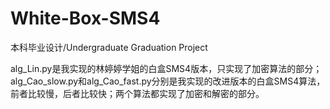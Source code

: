 # White-Box-SMS4
本科毕业设计/Undergraduate Graduation Project

alg_Lin.py是我实现的林婷婷学姐的白盒SMS4版本，只实现了加密算法的部分；
alg_Cao_slow.py和alg_Cao_fast.py分别是我实现的改进版本的白盒SMS4算法，前者比较慢，后者比较快；两个算法都实现了加密和解密的部分。